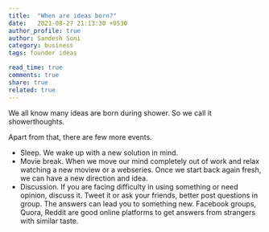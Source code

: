 ```yaml
---
title:  "When are ideas born?"
date:   2021-08-27 21:13:30 +0530
author_profile: true
author: Sandesh Soni
category: business
tags: founder ideas

read_time: true
comments: true
share: true
related: true
---
```


We all know many ideas are born during shower. So we call it showerthoughts.

Apart from that, there are few more events.
- Sleep. We wake up with a new solution in mind.
- Movie break. When we move our mind completely out of work and relax watching a new moview or a webseries. Once we start back again fresh, we can have a new direction and idea.
- Discussion. If you are facing difficulty in using something or need opinion, discuss it. Tweet it or ask your friends, better post questions in group. The answers can lead you to something new.
Facebook groups, Quora, Reddit are good online platforms to get answers from strangers with similar taste.



[jekyll-docs]: https://jekyllrb.com/docs/home
[jekyll-gh]:   https://github.com/jekyll/jekyll
[jekyll-talk]: https://talk.jekyllrb.com/
